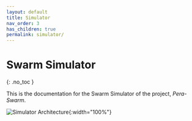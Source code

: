 ```yaml
---
layout: default
title: Simulator
nav_order: 3
has_children: true
permalink: simulator/
---
```


# Swarm Simulator
{: .no_toc }

This is the documentation for the Swarm Simulator of the project, *Pera-Swarm*.

![Simulator Architecture](/docs/assets/images/simulator/simulator_overview.png){:width="100%"}
